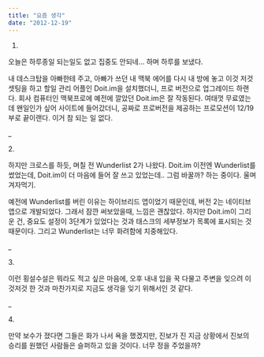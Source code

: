 ```yaml
---
title: "요즘 생각"
date: "2012-12-19"
---
```


1.

오늘은 하루종일 되는일도 없고 집중도 안되네... 하며 하루를 보냈다.

내 데스크탑을 아빠한테 주고, 아빠가 쓰던 내 맥북 에어를 다시 내 방에 놓고 이것 저것 셋팅을 하고 할일 관리 어플인 Doit.im을 설치했더니, 프로 버전으로 업그레이드 하랜다. 회사 컴퓨터인 맥북프로에 예전에 깔았던 Doit.im은 잘 작동된다. 여태껏 무료였는데 왠일인가 싶어 사이트에 들어갔더니, 공짜로 프로버전을 제공하는 프로모션이 12/19부로 끝이랜다. 이거 참 되는 일 없다.

\_

2. 

하지만 크로스를 하듯, 며칠 전 Wunderlist 2가 나왔다. Doit.im 이전엔 Wunderlist를 썼었는데, Doit.im이 더 마음에 들어 잘 쓰고 있었는데.. 그럼 바꿀까? 하는 중이다. 울며 겨자먹기.

예전에 Wunderlist를 버린 이유는 하이브리드 앱이었기 때문인데, 버전 2는 네이티브 앱으로 개발되었다. 그래서 잠깐 써보았을때, 느낌은 괜찮았다. 하지만 Doit.im이 그리운 건, 중요도 설정이 3단계가 있었다는 것과 태스크의 세부정보가 목록에 표시되는 것 때문이다. 그리고 Wunderlist는 너무 화려함에 치중해있다.

\_

3. 

이런 횡설수설은 뭐라도 적고 싶은 마음에, 오후 내내 입을 꾹 다물고 주변을 잊으려 이것저것 한 것과 마찬가지로 지금도 생각을 잊기 위해서인 것 같다.

\_

4. 

만약 보수가 졌다면 그들은 화가 나서 욕을 했겠지만, 진보가 진 지금 상황에서 진보의 승리를 원했던 사람들은 슬퍼하고 있을 것이다. 너무 정을 주었을까?
